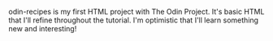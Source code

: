 odin-recipes is my first HTML project with The Odin Project. It's basic HTML that I'll refine throughout the tutorial. I'm optimistic that I'll learn something new and interesting!